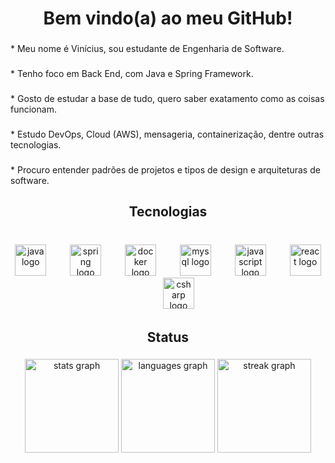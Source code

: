 <h1 align="center">Bem vindo(a) ao meu GitHub!</h1>

###

<p align="left">* Meu nome é Vinícius, sou estudante de Engenharia de Software.</p>

###

<p align="left">* Tenho foco em Back End, com Java e Spring Framework.</p>

###

<p align="left">* Gosto de estudar a base de tudo, quero saber exatamento como as coisas funcionam.</p>

###

<p align="left">* Estudo DevOps, Cloud (AWS), mensageria, containerização, dentre outras tecnologias.</p>

###

<p align="left">* Procuro entender padrões de projetos e tipos de design e arquiteturas de software.</p>

###

<h2 align="center">Tecnologias</h2>

###

<br clear="both">

<div align="center">
  <img src="https://cdn.jsdelivr.net/gh/devicons/devicon/icons/java/java-original.svg" height="50" alt="java logo"  />
  <img width="30" />
  <img src="https://cdn.jsdelivr.net/gh/devicons/devicon/icons/spring/spring-original.svg" height="50" alt="spring logo"  />
  <img width="30" />
  <img src="https://cdn.jsdelivr.net/gh/devicons/devicon/icons/docker/docker-original.svg" height="50" alt="docker logo"  />
  <img width="30" />
  <img src="https://cdn.jsdelivr.net/gh/devicons/devicon/icons/mysql/mysql-original.svg" height="50" alt="mysql logo"  />
  <img width="30" />
  <img src="https://cdn.jsdelivr.net/gh/devicons/devicon/icons/javascript/javascript-original.svg" height="50" alt="javascript logo"  />
  <img width="30" />
  <img src="https://cdn.jsdelivr.net/gh/devicons/devicon/icons/react/react-original.svg" height="50" alt="react logo"  />
  <img width="30" />
  <img src="https://cdn.jsdelivr.net/gh/devicons/devicon/icons/csharp/csharp-original.svg" height="50" alt="csharp logo"  />
</div>

###

<h2 align="center">Status</h2>

###

<div align="center">
  <img src="https://github-readme-stats.vercel.app/api?username=ViBatista0&hide_title=false&hide_rank=false&show_icons=true&include_all_commits=true&count_private=true&disable_animations=false&theme=dracula&locale=en&hide_border=false&order=1" height="150" alt="stats graph"  />
  <img src="https://github-readme-stats.vercel.app/api/top-langs?username=ViBatista0&locale=en&hide_title=false&layout=compact&card_width=320&langs_count=5&theme=dracula&hide_border=false&order=2" height="150" alt="languages graph"  />
  <img src="https://streak-stats.demolab.com?user=ViBatista0&locale=en&mode=daily&theme=dracula&hide_border=false&border_radius=5&order=3" height="150" alt="streak graph"  />
</div>

###
